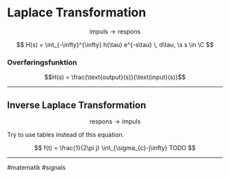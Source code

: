 # Laplace Transformation
$$\text{impuls} \rightarrow \text{respons}$$


$$
H(s) = \int_{-\infty}^{\infty} h(\tau) e^{-s\tau} \, d\tau, \s s \in \C
$$

### Overføringsfunktion
$$H(s) = \frac{\text{output}(s)}{\text{input}(s)}$$

---
## Inverse Laplace Transformation
$$\text{respons} \rightarrow \text{impuls}$$

Try to use tables instead of this equation.

$$
f(t) = \frac{1}{2\pi j} \int_{\sigma_{c}-j\infty} TODO
$$


---
#matematik #signals